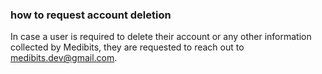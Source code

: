 ### how to request account deletion 

In case a user is required to delete their account or any other information collected by Medibits, they are requested to reach out to medibits.dev@gmail.com.

